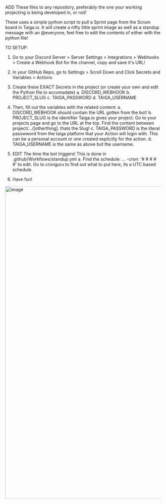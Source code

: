 ADD These files to any repository, preferably the one your working projecting is being developed in, or not!

These uses a simple python script to pull a Sprint page from the Scrum board in Taiga.io. It will create a nifty little sprint 
image as well as a standup message with an @everyone, feel free to edit the contents of either with the python file!

TO SETUP:
1. Go to your Discord Server > Server Settings > Integrations > Webhooks > Create a Webhook Bot for the channel, copy and save it's URL!
2. In your GitHub Repo, go to Settings > Scroll Down and Click Secrets and Variables > Actions
3. Create these EXACT Secrets in the project (or create your own and edit the Python file to accomadate)
   a. DISCORD_WEBHOOK
   b. PROJECT_SLUG
   c. TAIGA_PASSWORD
   d. TAIGA_USERNAME
4. Then, fill out the variables with the related content:
   a. DISCORD_WEBHOOK should contain the URL gotten from the bot!
   b. PROJECT_SLUG is the identifier Taiga.io gives your project. Go to your projects page and go to the URL at the top. Find the content between project/.../[otherthing]. thats the Slug!
   c. TAIGA_PASSWORD is the literal passwword from the taiga platform that your Action will login with. This can be a personal account or one created explicitly for the action.
   d. TAIGA_USERNAME is the same as above but the username.
5. EDIT The time the bot triggers! This is done in .github/Workflows/standup.yml
   a. Find the schedule: ... -cron: '# # # # #' to edit. Go to cronguru to find out what to put here, its a UTC based schedule.

6. Have fun!


<img width="841" height="1006" alt="image" src="https://github.com/user-attachments/assets/88bcc73a-bba7-4a9b-99f9-b5f318d4fe80" />

